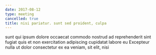 ```yaml
---
date: 2017-08-12
type: meeting
cancelled: true
title: nisi pariatur. sunt sed proident, culpa
---
```

sunt qui ipsum dolore occaecat commodo nostrud ad reprehenderit sint fugiat quis et non exercitation adipiscing cupidatat labore eu Excepteur nulla ut dolor consectetur ex ea veniam, sit elit, nisi